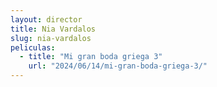 ```yaml
---
layout: director
title: Nia Vardalos
slug: nia-vardalos
peliculas:
  - title: "Mi gran boda griega 3"
    url: "2024/06/14/mi-gran-boda-griega-3/"
---
```

